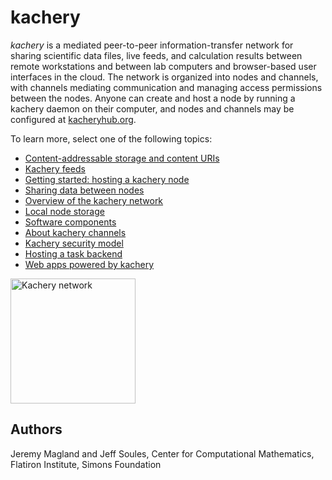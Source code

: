 # kachery

*kachery* is a mediated peer-to-peer information-transfer network for sharing scientific data files, live feeds, and calculation results between remote workstations and between lab computers and browser-based user interfaces in the cloud. The network is organized into nodes and channels, with channels mediating communication and managing access permissions between the nodes. Anyone can create and host a node by running a kachery daemon on their computer, and nodes and channels may be configured at [kacheryhub.org](https://kacheryhub.org).

To learn more, select one of the following topics:

* [Content-addressable storage and content URIs](./doc/content-uris.md)
* [Kachery feeds](./doc/feeds.md)
* [Getting started: hosting a kachery node](./doc/node-howto.md)
* [Sharing data between nodes](./doc/sharing-data.md)
* [Overview of the kachery network](./doc/network.md)
* [Local node storage](./doc/local-node-storage.md)
* [Software components](./doc/software-components.md)
* [About kachery channels](./doc/channel.md)
* [Kachery security model](./doc/security.md)
* [Hosting a task backend](./doc/tasks.md)
* [Web apps powered by kachery](./doc/web-apps.md)

<!-- Kachery network -->
[<image src="https://docs.google.com/drawings/d/e/2PACX-1vQUnokzwrFHdIO-LjloBjHGbOHE7uaLEh9frzx-WrJbn_z0lIScFhyNWCBYZfj6ofjNHRoJbzjJbFlS/pub?w=960&h=720" width="200px" title="Kachery network" />](./doc/network.md)

## Authors

Jeremy Magland and Jeff Soules, Center for Computational Mathematics, Flatiron Institute, Simons Foundation